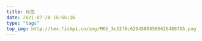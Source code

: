 ```yaml
---
title: 标签
date: 2021-07-20 16:56:16
type: "tags"
top_img: http://tmx.fishpi.cn/img/MKS_3c52f0c62945888500626488755.png
---
```

